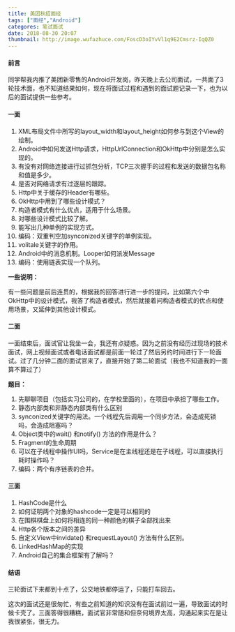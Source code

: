 ```yaml
---
title: 美团秋招面经
tags: ["面经","Android"]
categores: 笔试面试
date: 2018-08-30 20:07
thumbnail: http://image.wufazhuce.com/FoscD3oIYvVl1q9E2Cmsrz-IqQZ0
---
```


#### 前言

同学帮我内推了美团新零售的Android开发岗，昨天晚上去公司面试，一共面了3轮技术面，也不知道结果如何，现在将面试过程和遇到的面试题记录一下，也为以后的面试提供一些参考。

#### 一面

1. XML布局文件中所写的layout_width和layout_height如何参与到这个View的绘制。
2. Android中如何发送Http请求，HttpUrlConnection和OkHttp中分别是怎么实现的。
3. 有没有对网络连接进行过抓包分析，TCP三次握手的过程和发送的数据包名称和值是多少。
4. 是否对网络请求有过逐层的跟踪。
5. Http中关于缓存的Header有哪些。
6. OkHttp中用到了哪些设计模式？
7. 构造者模式有什么优点，适用于什么场景。
8. 对哪些设计模式比较了解。
9. 能写出几种单例的实现方式。
10. 编码：双重判空加synconized关键字的单例实现。
11. volitale关键字的作用。
12. Android中的消息机制。Looper如何派发Message
13. 编码：使用链表实现一个队列。

**一些说明：**

有一些问题是前后连贯的，根据我的回答进行进一步的提问，比如第六个中OkHttp中的设计模式，我答了构造者模式，然后就接着问构造者模式的优点和使用场景，又延伸到其他设计模式。

#### 二面

一面结束后，面试官让我坐一会，我还有点疑惑。因为之前没有经历过现场的技术面试，网上视频面试或者电话面试都是前面一轮过了然后另约时间进行下一轮面试。过了几分钟二面的面试官来了，直接开始了第二轮面试（我也不知道我的一面算不算过了）

**题目：**

1. 先聊聊项目（包括实习公司的，在学校里面的），在项目中承担了哪些工作。
2. 静态内部类和非静态内部类有什么区别
3. synconized关键字的用法。一个线程先后调用一个同步方法，会造成死锁吗，会造成阻塞吗？
4. Object类中的wait() 和notify() 方法的作用是什么？
5. Fragment的生命周期
6. 可以在子线程中操作UI吗，Service是在主线程还是在子线程，可以直接执行耗时操作吗？
7. 编码：两个有序链表的合并。




#### 三面

1. HashCode是什么
2. 如何证明两个对象的hashcode一定是可以相同的
3. 在围棋棋盘上如何将相连的同一种颜色的棋子全部找出来
4. Http各个版本之间的差异
5. 自定义View中invidate() 和requestLayout() 方法有什么区别。
6. LinkedHashMap的实现
7. Android自己的集合框架有了解吗？

#### 结语

三轮面试下来都到十点了，公交地铁都停运了，只能打车回去。

这次的面试还是很匆忙，有些之前知道的知识没有在面试前过一遍，导致面试的时候卡壳了。三面答得很糟糕，面试官非常随和但奈何境界太高，沟通起来实在是让我很紧张，很无力。




